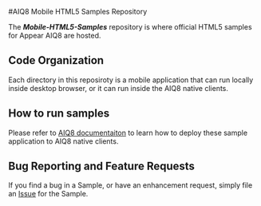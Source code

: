 
#AIQ8 Mobile HTML5 Samples Repository 

The _**Mobile-HTML5-Samples**_ repository is where official HTML5 samples for Appear AIQ8 are hosted.

## Code Organization

Each directory in this reposiroty is a mobile application that can run locally inside desktop browser, or it can run inside the AIQ8 native clients.

## How to run samples

Please refer to [AIQ8 documentaiton](https://docs.appeariq.com) to learn how to deploy these sample application to AIQ8 native clients.

## Bug Reporting and Feature Requests

If you find a bug in a Sample, or have an enhancement request, simply file an [Issue](https://github.com/appear/Mobile-HTML5-Samples/issues) for the Sample.
